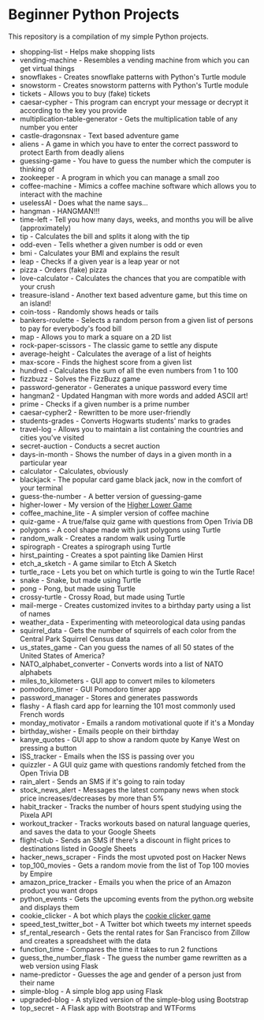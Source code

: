 # Beginner Python Projects

This repository is a compilation of my simple Python projects.

- shopping-list - Helps make shopping lists
- vending-machine - Resembles a vending machine from which you can get virtual things
- snowflakes - Creates snowflake patterns with Python's Turtle module
- snowstorm - Creates snowstorm patterns with Python's Turtle module
- tickets - Allows you to buy (fake) tickets
- caesar-cypher - This program can encrypt your message or decrypt it according to the key you provide
- multiplication-table-generator - Gets the multiplication table of any number you enter
- castle-dragonsnax - Text based adventure game
- aliens - A game in which you have to enter the correct password to protect Earth from deadly aliens
- guessing-game - You have to guess the number which the computer is thinking of
- zookeeper - A program in which you can manage a small zoo
- coffee-machine - Mimics a coffee machine software which allows you to interact with the machine
- uselessAI - Does what the name says...
- hangman - HANGMAN!!!
- time-left - Tell you how many days, weeks, and months you will be alive (approximately)
- tip - Calculates the bill and splits it along with the tip
- odd-even - Tells whether a given number is odd or even
- bmi - Calculates your BMI and explains the result
- leap - Checks if a given year is a leap year or not
- pizza - Orders (fake) pizza
- love-calculator - Calculates the chances that you are compatible with your crush
- treasure-island - Another text based adventure game, but this time on an island!
- coin-toss - Randomly shows heads or tails
- bankers-roulette - Selects a random person from a given list of persons to pay for everybody's food bill
- map - Allows you to mark a square on a 2D list
- rock-paper-scissors - The classic game to settle any dispute
- average-height - Calculates the average of a list of heights
- max-score - Finds the highest score from a given list
- hundred - Calculates the sum of all the even numbers from 1 to 100
- fizzbuzz - Solves the FizzBuzz game
- password-generator - Generates a unique password every time
- hangman2 - Updated Hangman with more words and added ASCII art!
- prime - Checks if a given number is a prime number
- caesar-cypher2 - Rewritten to be more user-friendly
- students-grades - Converts Hogwarts students' marks to grades
- travel-log - Allows you to maintain a list containing the countries and cities you've visited
- secret-auction - Conducts a secret auction
- days-in-month - Shows the number of days in a given month in a particular year
- calculator - Calculates, obviously
- blackjack - The popular card game black jack, now in the comfort of your terminal
- guess-the-number - A better version of guessing-game
- higher-lower - My version of the [Higher Lower Game](higherlowergame.com)
- coffee_machine_lite - A simpler version of coffee machine
- quiz-game - A true/false quiz game with questions from Open Trivia DB
- polygons - A cool shape made with just polygons using Turtle
- random_walk - Creates a random walk using Turtle
- spirograph - Creates a spirograph using Turtle
- hirst_painting - Creates a spot painting like Damien Hirst
- etch_a_sketch - A game similar to Etch A Sketch
- turtle_race - Lets you bet on which turtle is going to win the Turtle Race!
- snake - Snake, but made using Turtle
- pong - Pong, but made using Turtle
- crossy-turtle - Crossy Road, but made using Turtle
- mail-merge - Creates customized invites to a birthday party using a list of names
- weather_data - Experimenting with meteorological data using pandas
- squirrel_data - Gets the number of squirrels of each color from the Central Park Squirrel Census data
- us_states_game - Can you guess the names of all 50 states of the United States of America?
- NATO_alphabet_converter - Converts words into a list of NATO alphabets
- miles_to_kilometers - GUI app to convert miles to kilometers
- pomodoro_timer - GUI Pomodoro timer app
- password_manager - Stores and generates passwords
- flashy - A flash card app for learning the 101 most commonly used French words
- monday_motivator - Emails a random motivational quote if it's a Monday
- birthday_wisher - Emails people on their birthday
- kanye_quotes - GUI app to show a random quote by Kanye West on pressing a button
- ISS_tracker - Emails when the ISS is passing over you
- quizzler - A GUI quiz game with questions randomly fetched from the Open Trivia DB
- rain_alert - Sends an SMS if it's going to rain today
- stock_news_alert - Messages the latest company news when stock price increases/decreases by more than 5%
- habit_tracker - Tracks the number of hours spent studying using the Pixela API
- workout_tracker - Tracks workouts based on natural language queries, and saves the data to your Google Sheets
- flight-club - Sends an SMS if there's a discount in flight prices to destinations listed in Google Sheets
- hacker_news_scraper - Finds the most upvoted post on Hacker News
- top_100_movies - Gets a random movie from the list of Top 100 movies by Empire
- amazon_price_tracker - Emails you when the price of an Amazon product you want drops
- python_events - Gets the upcoming events from the python.org website and displays them
- cookie_clicker - A bot which plays the [cookie clicker game](http://orteil.dashnet.org/cookieclicker/)
- speed_test_twitter_bot - A Twitter bot which tweets my internet speeds
- sf_rental_research - Gets the rental rates for San Francisco from Zillow and creates a spreadsheet with the data
- function_time - Compares the time it takes to run 2 functions
- guess_the_number_flask - The guess the number game rewritten as a web version using Flask
- name-predictor - Guesses the age and gender of a person just from their name
- simple-blog - A simple blog app using Flask
- upgraded-blog - A stylized version of the simple-blog using Bootstrap
- top_secret - A Flask app with Bootstrap and WTForms
